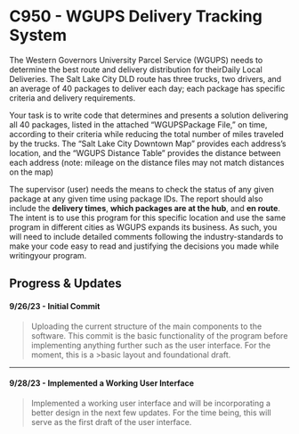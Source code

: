 # C950 - WGUPS Delivery Tracking System


The Western Governors University Parcel Service (WGUPS) needs to determine the best route and delivery distribution for theirDaily Local Deliveries. The Salt Lake City DLD route has three trucks, two drivers, and an average of 40 packages to deliver each day; each package has specific criteria and delivery requirements.

Your task is to write code that determines and presents a solution delivering all 40 packages, listed in the attached “WGUPSPackage File,” on time, according to their criteria while reducing the total number of miles traveled by the trucks. The “Salt Lake City Downtown Map” provides each address’s location, and the “WGUPS Distance Table” provides the distance between each address (note: mileage on the distance files may not match distances on the map)

The supervisor (user) needs the means to check the status of any given package at any given time using package IDs. The report should also include the **delivery times**, **which packages are at the hub**, and **en route**. The intent is to use this program for this specific location and use the same program in different cities as WGUPS expands its business. As such, you will need to include detailed comments following the industry-standards to make your code easy to read and justifying the decisions you made while writingyour program.

## Progress & Updates

#### 9/26/23 - Initial Commit

>Uploading the current structure of the main components to the software. This commit is the basic functionality of the program before implementing anything further such as the user interface. For the moment, this is a >basic layout and foundational draft.

---
#### 9/28/23 - Implemented a Working User Interface

>Implemented a working user interface and will be incorporating a better design in the next few updates. For the time being, this will serve as the first draft of the user interface.
